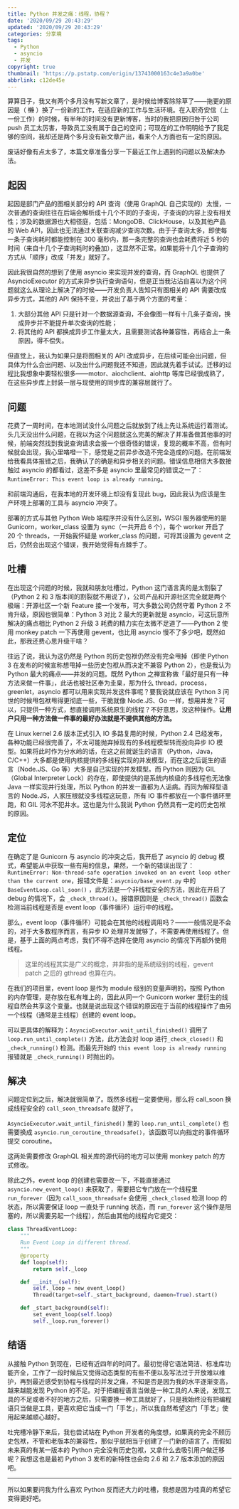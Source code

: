 ```yaml
---
title: Python 并发之痛：线程，协程？
date: '2020/09/29 20:43:29'
updated: '2020/09/29 20:43:29'
categories: 分享境
tags:
  - Python
  - asyncio
  - 并发
copyright: true
thumbnail: 'https://p.pstatp.com/origin/13743000163c4e3a9a0be'
abbrlink: c12de45e
---
```


算算日子，我又有两个多月没有写新文章了，是时候给博客除除草了——拖更的原因是（ ~~懒~~ ）换了一份新的工作，在适应新的工作与生活环境。在入职奇安信（上一份工作）的时候，有半年的时间没有更新博客，当时的我把原因归咎于公司 push 员工太厉害，导致员工没有属于自己的空间；可现在的工作明明给予了我足够的空间，我却还是两个多月没有新文章产出，看来个人方面也有一定的原因。

废话好像有点太多了，本篇文章准备分享一下最近工作上遇到的问题以及解决办法。

<!--more-->

## 起因

起因是部门产品的图相关部分的 API 查询（使用 GraphQL 自己实现的）太慢，一次普通的查询往往在后端会解析成十几个不同的子查询，子查询的内容上没有相关性；涉及的数据源也大相径庭，包括：MongoDB、ClickHouse，以及其他产品的 Web API，因此也无法通过关联查询减少查询次数。由于子查询太多，即使每一条子查询耗时都能控制在 300 毫秒内，那一条完整的查询也会耗费将近 5 秒的时间（来自十几个子查询耗时的叠加），这显然不正常。如果能将十几个子查询的方式从「顺序」改成「并发」就好了。

因此我很自然的想到了使用 asyncio 来实现并发的查询，而 GraphQL 也提供了 AsyncioExecutor 的方式来异步执行查询语句，但是正当我沾沾自喜以为这个问题就这么从理论上解决了的时候——开发负责人告知只有图相关的 API 需要改成异步方式，其他的 API 保持不变，并说出了基于两个方面的考量：

1. 大部分其他 API 只是针对一个数据源查询，不会像图一样有十几条子查询，换成异步并不能提升单次查询的性能；
2. 将其他的 API 都换成异步工作量太大，且需要测试各种兼容性，再结合上一条原因，得不偿失。

但直觉上，我认为如果只是将图相关的 API 改成异步，在后续可能会出问题，但具体为什么会出问题、以及出什么问题我还不知道，因此就先着手试试。迁移的过程比我想象中要轻松很多——motor、aiochclient、aiohttp 等库已经很成熟了，在这些异步库上封装一层与现使用的同步库的兼容层就行了。

## 问题

花费了一周时间，在本地测试没什么问题之后就放到了线上先让系统运行着测试。头几天没出什么问题，在我以为这个问题就这么完美的解决了并准备做其他事的时候，前端突然找到我说查询请求会报一个很奇怪的错误，复现的概率不高，但有时候就会出现，我心里咯噔一下，感觉是之前异步改造不完全造成的问题。在前端发给我看具体报错之后，我确认了的确是和异步相关的问题。错误信息相信大多数接触过 asyncio 的都看过，这差不多是 asyncio 里最常见的错误之一了：`RuntimeError: This event loop is already running`。

和前端沟通后，在我本地的开发环境上却没有复现此 bug，因此我认为应该是生产环境上部署的工具与 asyncio 冲突了。

部署的方式与其他 Python Web 端程序并没有什么区别，WSGI 服务器使用的是 Gunicorn，worker_class 设置为 sync（一共开启 6 个），每个 worker 开启了 20 个 threads，一开始我怀疑是 worker_class 的问题，可将其设置为 gevent 之后，仍然会出现这个错误，我开始觉得有点棘手了。

## 吐槽

在出现这个问题的时候，我就和朋友吐槽过，Python 这门语言真的是太割裂了（Python 2 和 3 版本间的割裂就不用说了），公司产品和开源社区完全就是两个极端：开源社区一个新 Feature 接一个发布，可大多数公司仍然守着 Python 2 不肯升级，原因也很简单：Python 3 对比 2 最大的更新就是 asyncio，可这玩意所解决的痛点相比 Python 2 升级 3 耗费的精力实在太微不足道了——Python 2 使用 monkey patch 一下再使用 gevent，也比用 asyncio 慢不了多少吧，既然如此，那我还费心思升级干啥？

往远了说，我认为这仍然是 Python 的历史包袱仍然没有完全甩掉（即使 Python 3 在发布的时候宣称想甩掉一些历史包袱从而决定不兼容 Python 2），也是我认为 Python 最大的痛点——并发的问题。既然 Python 之禅宣称做「最好是只有一种方法来做一件事」，此话也被社区奉为圭臬，那为什么 thread，process，greenlet，asyncio 都可以用来实现并发这件事呢？要我说就应该在 Python 3 问世的时候甩包袱甩得更彻底一些，干脆就像 Node.JS、Go 一样，想用并发？可以，只提供一种方式，想直接调用系统原生的线程？不好意思，没这种操作。**让用户只用一种方法做一件事的最好办法就是不提供其他的方法。**

在 Linux kernel 2.6 版本正式引入 IO 多路复用的时候，Python 2.4 已经发布，各种功能已经很完善了，不太可能抛弃掉现有的多线程模型转而投向异步 IO 模型。如果将此时作为分水岭的话，在这之前就诞生的语言（Python，Java，C/C++）大多都是使用内核提供的多线程实现的并发模型，而在这之后诞生的语言（Node.JS、Go 等）大多是自己实现的并发模型。而 Python 则因为 GIL（Global Interpreter Lock）的存在，即使提供的是系统内核级的多线程也无法像 Java 一样实现并行处理，所以 Python 的并发一直都为人诟病。而同为解释型语言的 Node.JS，人家压根就没多线程这玩意，所有 IO 事件都放在一个事件循环里跑，和 GIL 河水不犯井水。这也是为什么我说 Python 仍然具有一定的历史包袱的原因。

## 定位

在确定了是 Gunicorn 与 asyncio 的冲突之后，我开启了 asyncio 的 debug 模式，希望能从中获取一些有用的信息，果然，一个新的错误出现了：`RuntimeError: Non-thread-safe operation invoked on an event loop other than the current one`，报错文件是：`asycnio/base_event.py` 中的` BaseEventLoop.call_soon()` ，此方法是一个非线程安全的方法，因此在开启了 debug 的情况下，会 `_check_thread()`。报错原因则是 `_check_thread()` 函数会检测当前线程是否是 event loop（事件循环）运行中的线程。

那么，event loop（事件循环）可能会在其他的线程调用吗？——一般情况是不会的，对于大多数程序而言，有异步 IO 处理并发就够了，不需要再使用线程了。但是，基于上面的两点考虑，我们不得不选择在使用 asyncio 的情况下再额外使用线程。

> 这里的线程其实是广义的概念，并非指的是系统级别的线程，gevent patch 之后的 gthread 也算在内。

在我们的项目里，event loop 是作为 module 级别的变量声明的，按照 Python 的内存管理，是存放在私有堆上的，因此从同一个 Gunicorn worker 里衍生的线程自然会共享这个变量。也就是说出现这个错误的原因在于当前的线程操作了由另一个线程（通常是主线程）创建的 event loop。

可以更具体的解释为：`AsyncioExecutor.wait_until_finished()` 调用了 `loop.run_until_complete()` 方法，此方法会对 loop 进行`_check_closed()` 和 `_check_running()` 检测。而最先开始的 `this event loop is already running` 报错就是 `_check_running()` 时抛出的。

## 解决

问题定位到之后，解决就很简单了。既然多线程一定要使用，那么将 call_soon 换成线程安全的 `call_soon_threadsafe` 就好了。

`AsyncioExecutor.wait_until_finished()` 里的 `loop.run_until_complete()` 也需要换成 `asyncio.run_coroutine_threadsafe()`，该函数可以向指定的事件循环提交 coroutine。

这两处需要修改 GraphQL 相关库的源代码的地方可以使用 monkey patch 的方式修改。

除此之外，event loop 的创建也需要改一下，不能直接通过 `asyncio.new_event_loop()` 来获取了，需要把它专门放在一个线程里 `run_forever`（因为 `call_soon_threadsafe` 会使用 `_check_closed` 检测 loop 的状态，所以需要保证 loop 一直处于 running 状态，而 `run_forever` 这个操作是阻塞的，所以需要另起一个线程），然后由其他的线程向它提交：

```python
class ThreadEventLoop:
	"""
	Run Event Loop in different thread.
	"""
	@property
	def loop(self):
		return self._loop

	def __init__(self):
		self._loop = new_event_loop()
		Thread(target=self._start_background, daemon=True).start()

	def _start_background(self):
		set_event_loop(self.loop)
		self._loop.run_forever()

```

## 结语

从接触 Python 到现在，已经有近四年的时间了。最初觉得它语法简洁、标准库功能齐全，工作了一段时候后又觉得动态类型的有些不便以及写法过于开放难以维护，再到最近感受到协程与线程的并发之痛，不知是否是因为我的水平逐渐变高，越来越能发现 Python 的不足。对于把编程语言当做是一种工具的人来说，发现工具的不足或者不好的地方之后，只需要换一种工具就好了，只是我始终没有把编程语只当做是工具，更喜欢把它当成一门「手艺」，所以我自然希望这门「手艺」使用起来越顺心越好。

吐完槽冷静下来后，我也尝试站在 Python 开发者的角度想，如果真的完全不顾历史包袱，不管和老版本的兼容性，那似乎就相当于创建了一门新的语言了。而假如未来真的有某一版本的 Python 完全没有历史包袱，又拿什么去吸引用户做迁移呢？我想这也是最初 Python 3 发布的新特性也会向 2.6 和 2.7 版本添加的原因吧。

---

所以如果要问我为什么喜欢 Python 反而还大力的吐槽，我想是因为哇真的希望它变得更好吧。